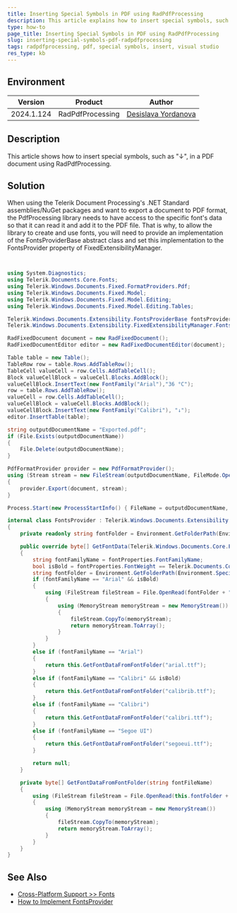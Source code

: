 ```yaml
---
title: Inserting Special Symbols in PDF using RadPdfProcessing
description: This article explains how to insert special symbols, such as "↓", in a PDF document using RadPdfProcessing.
type: how-to
page_title: Inserting Special Symbols in PDF using RadPdfProcessing
slug: inserting-special-symbols-pdf-radpdfprocessing
tags: radpdfprocessing, pdf, special symbols, insert, visual studio
res_type: kb
---
```


## Environment
| Version | Product | Author | 
| --- | --- | ---- | 
| 2024.1.124 | RadPdfProcessing |[Desislava Yordanova](https://www.telerik.com/blogs/author/desislava-yordanova)| 

## Description

This article shows how to insert special symbols, such as "↓", in a PDF document using RadPdfProcessing.

## Solution

When using the Telerik Document Processing's .NET Standard assemblies/NuGet packages and want to export a document to PDF format, the PdfProcessing library needs to have access to the specific font's data so that it can read it and add it to the PDF file. That is why, to allow the library to create and use fonts, you will need to provide an implementation of the FontsProviderBase abstract class and set this implementation to the FontsProvider property of FixedExtensibilityManager. 

```csharp


using System.Diagnostics;
using Telerik.Documents.Core.Fonts;
using Telerik.Windows.Documents.Fixed.FormatProviders.Pdf;
using Telerik.Windows.Documents.Fixed.Model;
using Telerik.Windows.Documents.Fixed.Model.Editing;
using Telerik.Windows.Documents.Fixed.Model.Editing.Tables;

Telerik.Windows.Documents.Extensibility.FontsProviderBase fontsProvider = new FontsProvider();
Telerik.Windows.Documents.Extensibility.FixedExtensibilityManager.FontsProvider = fontsProvider;

RadFixedDocument document = new RadFixedDocument();
RadFixedDocumentEditor editor = new RadFixedDocumentEditor(document);

Table table = new Table();
TableRow row = table.Rows.AddTableRow();
TableCell valueCell = row.Cells.AddTableCell();
Block valueCellBlock = valueCell.Blocks.AddBlock();
valueCellBlock.InsertText(new FontFamily("Arial"),"36 °C");
row = table.Rows.AddTableRow();
valueCell = row.Cells.AddTableCell();
valueCellBlock = valueCell.Blocks.AddBlock();
valueCellBlock.InsertText(new FontFamily("Calibri"), "↓");
editor.InsertTable(table);

string outputdDocumentName = "Exported.pdf";
if (File.Exists(outputdDocumentName))
{
    File.Delete(outputdDocumentName);
}

PdfFormatProvider provider = new PdfFormatProvider();
using (Stream stream = new FileStream(outputdDocumentName, FileMode.OpenOrCreate))
{
    provider.Export(document, stream);
}

Process.Start(new ProcessStartInfo() { FileName = outputdDocumentName, UseShellExecute = true });

internal class FontsProvider : Telerik.Windows.Documents.Extensibility.FontsProviderBase
{
    private readonly string fontFolder = Environment.GetFolderPath(Environment.SpecialFolder.Fonts);

    public override byte[] GetFontData(Telerik.Windows.Documents.Core.Fonts.FontProperties fontProperties)
    {
        string fontFamilyName = fontProperties.FontFamilyName;
        bool isBold = fontProperties.FontWeight == Telerik.Documents.Core.Fonts.FontWeights.Bold;
        string fontFolder = Environment.GetFolderPath(Environment.SpecialFolder.Fonts);
        if (fontFamilyName == "Arial" && isBold)
        {
            using (FileStream fileStream = File.OpenRead(fontFolder + "\\arialbd.ttf"))
            {
                using (MemoryStream memoryStream = new MemoryStream())
                {
                    fileStream.CopyTo(memoryStream);
                    return memoryStream.ToArray();
                }
            }
        }
        else if (fontFamilyName == "Arial")
        {
            return this.GetFontDataFromFontFolder("arial.ttf");
        }
        else if (fontFamilyName == "Calibri" && isBold)
        {
            return this.GetFontDataFromFontFolder("calibrib.ttf");
        }
        else if (fontFamilyName == "Calibri")
        {
            return this.GetFontDataFromFontFolder("calibri.ttf");
        }
        else if (fontFamilyName == "Segoe UI")
        {
            return this.GetFontDataFromFontFolder("segoeui.ttf");
        }

        return null;
    }

    private byte[] GetFontDataFromFontFolder(string fontFileName)
    {
        using (FileStream fileStream = File.OpenRead(this.fontFolder + "\\" + fontFileName))
        {
            using (MemoryStream memoryStream = new MemoryStream())
            {
                fileStream.CopyTo(memoryStream);
                return memoryStream.ToArray();
            }
        }
    }
}

```

## See Also
- [Cross-Platform Support >> Fonts](https://docs.telerik.com/devtools/document-processing/libraries/radpdfprocessing/cross-platform-support/fonts)
- [How to Implement FontsProvider](https://docs.telerik.com/devtools/document-processing/libraries/radpdfprocessing/how-to/howto-implement-fontsprovider)
